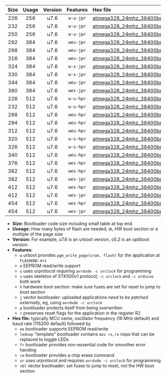 |Size|Usage|Version|Features|Hex file|
|:-:|:-:|:-:|:-:|:--|
|226|256|u7.6|`w-u-jpr`|[atmega328_24mhz_38400bps_ur_vbl.hex](https://raw.githubusercontent.com/stefanrueger/urboot/main/atmega328_24mhz_38400bps_ur_vbl.hex)|
|232|256|u7.6|`w-u-jpr`|[atmega328_24mhz_38400bps_lednop_ur_vbl.hex](https://raw.githubusercontent.com/stefanrueger/urboot/main/atmega328_24mhz_38400bps_lednop_ur_vbl.hex)|
|250|256|u7.6|`w-u-jpr`|[atmega328_24mhz_38400bps_lednop_fr_ur_vbl.hex](https://raw.githubusercontent.com/stefanrueger/urboot/main/atmega328_24mhz_38400bps_lednop_fr_ur_vbl.hex)|
|292|384|u7.6|`weu-jpr`|[atmega328_24mhz_38400bps_ee_ur_vbl.hex](https://raw.githubusercontent.com/stefanrueger/urboot/main/atmega328_24mhz_38400bps_ee_ur_vbl.hex)|
|298|384|u7.6|`weu-jpr`|[atmega328_24mhz_38400bps_ee_lednop_ur_vbl.hex](https://raw.githubusercontent.com/stefanrueger/urboot/main/atmega328_24mhz_38400bps_ee_lednop_ur_vbl.hex)|
|316|384|u7.6|`weu-jpr`|[atmega328_24mhz_38400bps_ee_lednop_fr_ur_vbl.hex](https://raw.githubusercontent.com/stefanrueger/urboot/main/atmega328_24mhz_38400bps_ee_lednop_fr_ur_vbl.hex)|
|324|384|u7.6|`w-s-jpr`|[atmega328_24mhz_38400bps_vbl.hex](https://raw.githubusercontent.com/stefanrueger/urboot/main/atmega328_24mhz_38400bps_vbl.hex)|
|330|384|u7.6|`w-s-jpr`|[atmega328_24mhz_38400bps_lednop_vbl.hex](https://raw.githubusercontent.com/stefanrueger/urboot/main/atmega328_24mhz_38400bps_lednop_vbl.hex)|
|344|384|u7.6|`weu-jpr`|[atmega328_24mhz_38400bps_ee_lednop_fr_ce_ur_vbl.hex](https://raw.githubusercontent.com/stefanrueger/urboot/main/atmega328_24mhz_38400bps_ee_lednop_fr_ce_ur_vbl.hex)|
|380|384|u7.6|`wes-jpr`|[atmega328_24mhz_38400bps_ee_vbl.hex](https://raw.githubusercontent.com/stefanrueger/urboot/main/atmega328_24mhz_38400bps_ee_vbl.hex)|
|226|512|u7.6|`w-u-hpr`|[atmega328_24mhz_38400bps_ur.hex](https://raw.githubusercontent.com/stefanrueger/urboot/main/atmega328_24mhz_38400bps_ur.hex)|
|232|512|u7.6|`w-u-hpr`|[atmega328_24mhz_38400bps_lednop_ur.hex](https://raw.githubusercontent.com/stefanrueger/urboot/main/atmega328_24mhz_38400bps_lednop_ur.hex)|
|288|512|u7.6|`weu-hpr`|[atmega328_24mhz_38400bps_ee_ur.hex](https://raw.githubusercontent.com/stefanrueger/urboot/main/atmega328_24mhz_38400bps_ee_ur.hex)|
|294|512|u7.6|`weu-hpr`|[atmega328_24mhz_38400bps_ee_lednop_ur.hex](https://raw.githubusercontent.com/stefanrueger/urboot/main/atmega328_24mhz_38400bps_ee_lednop_ur.hex)|
|312|512|u7.6|`weu-hpr`|[atmega328_24mhz_38400bps_ee_lednop_fr_ur.hex](https://raw.githubusercontent.com/stefanrueger/urboot/main/atmega328_24mhz_38400bps_ee_lednop_fr_ur.hex)|
|320|512|u7.6|`w-s-hpr`|[atmega328_24mhz_38400bps.hex](https://raw.githubusercontent.com/stefanrueger/urboot/main/atmega328_24mhz_38400bps.hex)|
|326|512|u7.6|`w-s-hpr`|[atmega328_24mhz_38400bps_lednop.hex](https://raw.githubusercontent.com/stefanrueger/urboot/main/atmega328_24mhz_38400bps_lednop.hex)|
|340|512|u7.6|`weu-hpr`|[atmega328_24mhz_38400bps_ee_lednop_fr_ce_ur.hex](https://raw.githubusercontent.com/stefanrueger/urboot/main/atmega328_24mhz_38400bps_ee_lednop_fr_ce_ur.hex)|
|376|512|u7.6|`wes-hpr`|[atmega328_24mhz_38400bps_ee.hex](https://raw.githubusercontent.com/stefanrueger/urboot/main/atmega328_24mhz_38400bps_ee.hex)|
|382|512|u7.6|`wes-hpr`|[atmega328_24mhz_38400bps_ee_lednop.hex](https://raw.githubusercontent.com/stefanrueger/urboot/main/atmega328_24mhz_38400bps_ee_lednop.hex)|
|382|512|u7.6|`wes-jpr`|[atmega328_24mhz_38400bps_ee_lednop_vbl.hex](https://raw.githubusercontent.com/stefanrueger/urboot/main/atmega328_24mhz_38400bps_ee_lednop_vbl.hex)|
|412|512|u7.6|`wes-hpr`|[atmega328_24mhz_38400bps_ee_lednop_fr.hex](https://raw.githubusercontent.com/stefanrueger/urboot/main/atmega328_24mhz_38400bps_ee_lednop_fr.hex)|
|412|512|u7.6|`wes-jpr`|[atmega328_24mhz_38400bps_ee_lednop_fr_vbl.hex](https://raw.githubusercontent.com/stefanrueger/urboot/main/atmega328_24mhz_38400bps_ee_lednop_fr_vbl.hex)|
|454|512|u7.6|`wes-hpr`|[atmega328_24mhz_38400bps_ee_lednop_fr_ce.hex](https://raw.githubusercontent.com/stefanrueger/urboot/main/atmega328_24mhz_38400bps_ee_lednop_fr_ce.hex)|
|454|512|u7.6|`wes-jpr`|[atmega328_24mhz_38400bps_ee_lednop_fr_ce_vbl.hex](https://raw.githubusercontent.com/stefanrueger/urboot/main/atmega328_24mhz_38400bps_ee_lednop_fr_ce_vbl.hex)|

- **Size:** Bootloader code size including small table at top end
- **Useage:** How many bytes of flash are needed, ie, HW boot section or a multiple of the page size
- **Version:** For example, u7.6 is an urboot version, o5.2 is an optiboot version
- **Features:**
  + `w` urboot provides `pgm_write_page(sram, flash)` for the application at `FLASHEND-4+1`
  + `e` EEPROM read/write support
  + `u` uses urprotocol requiring `avrdude -c urclock` for programming
  + `s` uses skeleton of STK500v1 protocol; `-c urclock` and `-c arduino` both work
  + `h` hardware boot section: make sure fuses are set for reset to jump to boot section
  + `j` vector bootloader: uploaded applications *need to be patched externally*, eg, using `avrdude -c urclock`
  + `p` bootloader protects itself from being overwritten
  + `r` preserves reset flags for the application in the register R2
- **Hex file:** typically MCU name, oscillator frequency (16 MHz default) and baud rate (115200 default) followed by
  + `ee` bootloader supports EEPROM read/write
  + `lednop` "template" bootloader contains `mov rx,rx` nops that can be replaced to toggle LEDs
  + `fr` bootloader provides non-essential code for smoother error handing
  + `ce` bootloader provides a chip erase command
  + `ur` uses urprotocol and requires `avrdude -c urclock` for programming
  + `vbl` vector bootloader: set fuses to jump to reset, not the HW boot section
